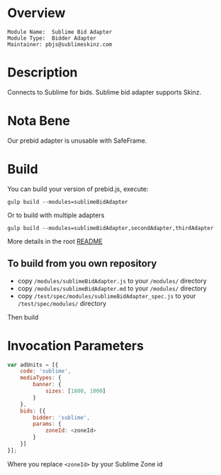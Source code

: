 # Overview

```
Module Name:  Sublime Bid Adapter
Module Type:  Bidder Adapter
Maintainer: pbjs@sublimeskinz.com
```

# Description

Connects to Sublime for bids.
Sublime bid adapter supports Skinz.

# Nota Bene

Our prebid adapter is unusable with SafeFrame.

# Build

You can build your version of prebid.js, execute: 

```shell
gulp build --modules=sublimeBidAdapter
```

Or to build with multiple adapters

```shell
gulp build --modules=sublimeBidAdapter,secondAdapter,thirdAdapter
```

More details in the root [README](../README.md#Build)

## To build from you own repository

- copy `/modules/sublimeBidAdapter.js` to your `/modules/` directory
- copy `/modules/sublimeBidAdapter.md` to your `/modules/` directory
- copy `/test/spec/modules/sublimeBidAdapter_spec.js` to your `/test/spec/modules/` directory

Then build


# Invocation Parameters

```js
var adUnits = [{
    code: 'sublime',
    mediaTypes: {
        banner: {
            sizes: [1800, 1000]
        }
    },
    bids: [{
        bidder: 'sublime',
        params: {
            zoneId: <zoneId>
        }
    }]
}];
```

Where you replace `<zoneId>` by your Sublime Zone id
